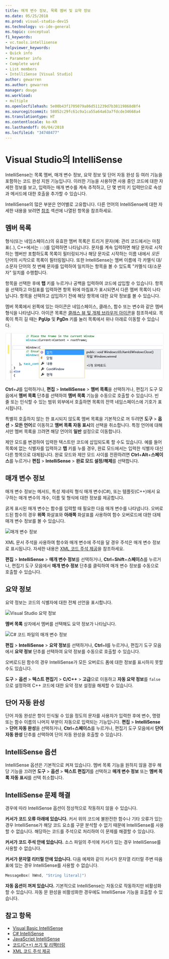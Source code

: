 ```yaml
---
title: 매개 변수 정보, 목록 멤버 및 요약 정보
ms.date: 05/25/2018
ms.prod: visual-studio-dev15
ms.technology: vs-ide-general
ms.topic: conceptual
f1_keywords:
- vc.tools.intellisense
helpviewer_keywords:
- Quick info
- Parameter info
- Complete word
- List members
- IntelliSense [Visual Studio]
author: gewarren
ms.author: gewarren
manager: douge
ms.workload:
- multiple
ms.openlocfilehash: 5e00b43f1705079a86d511239d7b38119868d8f4
ms.sourcegitcommit: 58052c29fc61c9a1ca55a64a63a7fdcde34668a4
ms.translationtype: HT
ms.contentlocale: ko-KR
ms.lasthandoff: 06/04/2018
ms.locfileid: "34748477"
---
```

# <a name="intellisense-in-visual-studio"></a>Visual Studio의 IntelliSense

IntelliSense는 목록 멤버, 매개 변수 정보, 요약 정보 및 단어 자동 완성 등 여러 기능을 포함하는 코드 완성 지원 기능입니다. 이러한 기능을 사용하면 사용 중인 코드에 대한 자세한 정보를 보고, 입력하는 매개 변수를 계속 추적하고, 단 몇 번의 키 입력만으로 속성과 메서드에 대한 호출을 추가할 수 있습니다.

IntelliSense의 많은 부분은 언어별로 고유합니다. 다른 언어의 IntelliSense에 대한 자세한 내용을 보려면 [참조](#see-also) 섹션에 나열된 항목을 참조하세요.

## <a name="list-members"></a>멤버 목록

형식(또는 네임스페이스)의 유효한 멤버 목록은 트리거 문자(예: 관리 코드에서는 마침표(`.`), C++에서는 `::`)를 입력하면 나타납니다. 문자를 계속 입력하면 해당 문자로 시작하는 멤버만 포함하도록 목록이 필터링되거나 해당 문자로 시작하는 이름 내에서 *모든* 단어의 시작으로 목록이 필터링됩니다. 또한 IntelliSense는 멤버 이름에 각 카멜식 대/소문자 단어의 첫 번째 문자를 입력하여 일치하는 항목을 볼 수 있도록 "카멜식 대/소문자" 일치를 수행합니다.

항목을 선택한 후에 **탭** 키를 누르거나 공백을 입력하여 코드에 삽입할 수 있습니다. 항목을 선택하고 마침표를 입력하면 항목 뒤에 마침표가 표시되면서 다른 멤버 목록이 나타납니다. 항목을 선택하고 삽입하기 전에 해당 항목에 대한 요약 정보를 볼 수 있습니다.

멤버 목록에서 왼쪽에 있는 아이콘은 네임스페이스, 클래스, 함수 또는 변수와 같은 멤버 형식을 나타냅니다. 아이콘 목록은 [클래스 뷰 및 개체 브라우저 아이콘](../ide/class-view-and-object-browser-icons.md)을 참조하세요. 목록이 특히 길 때는 **PgUp** 및 **PgDn** 키를 눌러 목록에서 위나 아래로 이동할 수 있습니다.

![Visual Studio 멤버 목록](../ide/media/vs2015_intellisense.png)

**Ctrl**+**J**를 입력하거나, **편집** > **IntelliSense** > **멤버 목록**을 선택하거나, 편집기 도구 모음에서 **멤버 목록** 단추를 선택하여 **멤버 목록** 기능을 수동으로 호출할 수 있습니다. 빈 줄 또는 인식할 수 있는 범위 외부에서 호출하면 목록의 전역 네임스페이스에 기호가 표시됩니다.

특별히 호출하지 않는 한 표시되지 않도록 멤버 목록을 기본적으로 꺼 두려면 **도구** > **옵션** > **모든 언어**로 이동하고 **멤버 목록 자동 표시**의 선택을 취소합니다. 특정 언어에 대해서만 멤버 목록을 끄려면 해당 언어의 **일반** 설정으로 이동합니다.

제안 모드를 변경하여 입력한 텍스트만 코드에 삽입되도록 할 수도 있습니다. 예를 들어 목록에 없는 식별자를 입력하고 **탭** 키를 누를 경우, 완료 모드에서는 입력한 식별자 대신 다른 항목으로 대체됩니다. 완료 모드와 제안 모드 사이를 전환하려면 **Ctrl**+**Alt**+**스페이스**를 누르거나 **편집** > **IntelliSense** > **완료 모드 설정/해제**를 선택합니다.

## <a name="parameter-info"></a>매개 변수 정보

매개 변수 정보는 메서드, 특성 제네릭 형식 매개 변수(C#), 또는 템플릿(C++)에서 요구하는 매개 변수의 개수, 이름 및 형식에 대한 정보를 제공합니다.

굵게 표시된 매개 변수는 함수를 입력할 때 필요한 다음 매개 변수를 나타냅니다. 오버로드된 함수의 경우 **위쪽** 화살표와 **아래쪽** 화살표를 사용하여 함수 오버로드에 대한 대체 매개 변수 정보를 볼 수 있습니다.

![매개 변수 정보](../ide/media/vs2015_param_info.png)

XML 문서 주석을 사용하여 함수와 매개 변수에 주석을 달 경우 주석은 매개 변수 정보로 표시됩니다. 자세한 내용은 [XML 코드 주석 제공](../ide/supplying-xml-code-comments.md)을 참조하세요.

**편집** > **IntelliSense** > **매개 변수 정보**를 선택하거나, **Ctrl**+**Shift**+**스페이스**를 누르거나, 편집기 도구 모음에서 **매개 변수 정보** 단추를 클릭하여 매개 변수 정보를 수동으로 호출할 수 있습니다.

## <a name="quick-info"></a>요약 정보

요약 정보는 코드의 식별자에 대한 전체 선언을 표시합니다.

![Visual Studio 요약 정보](../ide/media/vs2015_quick_info.png)

**멤버 목록** 상자에서 멤버를 선택해도 요약 정보가 나타납니다.

![C&#35; 코드 파일의 매개 변수 정보](../ide/media/vs2015_paraminfo.png)

**편집** > **IntelliSense** > **요약 정보**를 선택하거나, **Ctrl**+**I**를 누르거나, 편집기 도구 모음에서 **요약 정보** 단추를 선택하여 요약 정보를 수동으로 호출할 수 있습니다.

오버로드된 함수의 경우 IntelliSense가 모든 오버로드 폼에 대한 정보를 표시하지 못할 수도 있습니다.

**도구** > **옵션** > **텍스트 편집기** > **C/C++** > **고급**으로 이동하고 **자동 요약 정보**를 `false`으로 설정하여 C++ 코드에 대한 요약 정보 설정을 해제할 수 있습니다.

## <a name="complete-word"></a>단어 자동 완성

단어 자동 완성은 항이 인식될 수 있을 정도의 문자를 사용자가 입력한 후에 변수, 명령 또는 함수 이름의 나머지 부분이 자동으로 입력되는 기능입니다. **편집** > **IntelliSense** > **단어 자동 완성**을 선택하거나, **Ctrl**+**스페이스**를 누르거나, 편집기 도구 모음에서 **단어 자동 완성** 단추를 선택하여 단어 자동 완성을 호출할 수 있습니다.

## <a name="intellisense-options"></a>IntelliSense 옵션

IntelliSense 옵션은 기본적으로 켜져 있습니다. 멤버 목록 기능을 원하지 않을 경우 해당 기능을 끄려면 **도구** > **옵션** > **텍스트 편집기**를 선택하고 **매개 변수 정보** 또는 **멤버 목록 자동 표시**를 선택 취소합니다.

## <a name="troubleshoot-intellisense"></a>IntelliSense 문제 해결

경우에 따라 IntelliSense 옵션이 정상적으로 작동하지 않을 수 있습니다.

**커서가 코드 오류 아래에 있습니다.** 커서 위의 코드에 불완전한 함수나 기타 오류가 있는 경우 IntelliSense가 해당 코드 요소를 구문 분석할 수 없기 때문에 IntelliSense를 사용할 수 없습니다. 해당하는 코드를 주석으로 처리하여 이 문제를 해결할 수 있습니다.

**커서가 코드 주석 안에 있습니다.** 소스 파일의 주석에 커서가 있는 경우 IntelliSense를 사용할 수 없습니다.

**커서가 문자열 리터럴 안에 있습니다.** 다음 예제와 같이 커서가 문자열 리터럴 주변 따옴표에 있는 경우 IntelliSense를 사용할 수 없습니다.

```cpp
MessageBox( hWnd, "String literal|")
```

**자동 옵션이 꺼져 있습니다.** 기본적으로 IntelliSense는 자동으로 작동하지만 비활성화할 수 있습니다. 자동 문 완성을 비활성화한 경우에도 IntelliSense 기능을 호출할 수 있습니다.

## <a name="see-also"></a>참고 항목

- [Visual Basic IntelliSense](../ide/visual-basic-specific-intellisense.md)
- [C# IntelliSense](../ide/visual-csharp-intellisense.md)
- [JavaScript IntelliSense](../ide/javascript-intellisense.md)
- [코드(C++) 쓰기 및 리팩터링](/cpp/ide/writing-and-refactoring-code-cpp)
- [XML 코드 주석 제공](../ide/supplying-xml-code-comments.md)